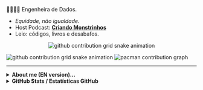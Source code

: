 
👷🏾‍♀️🎲 Engenheira de Dados. 
* *Equidade, não igualdade.* 
* Host Podcast: [**Criando Monstrinhos**](https://anchor.fm/criando-monstrinhos/)
* Leio: códigos, livros e desabafos.

<p align="center">
  <picture>
   <source media="(prefers-color-scheme: dark)" srcset="https://raw.githubusercontent.com/leitoraincomum/leitoraincomum/output/github-contribution-grid-snake-dark.svg">
  <source media="(prefers-color-scheme: light)" srcset="https://raw.githubusercontent.com/leitoraincomum/leitoraincomum/output/github-contribution-grid-snake-dark.svg">
  <img align="center" alt="github contribution grid snake animation" src="https://raw.githubusercontent.com/leitoraincomum/leitoraincomum/output/github-contribution-grid-snake.svg">
  </picture>
</p>


<picture>
  <source media="(prefers-color-scheme: dark)" srcset="https://raw.githubusercontent.com/leitoraincomum/leitoraincomum/output/github-contribution-grid-snake-dark.svg">
  <source media="(prefers-color-scheme: light)" srcset="https://raw.githubusercontent.com/leitoraincomum/leitoraincomum/output/github-contribution-grid-snake.svg">
  <img alt="github contribution grid snake animation" src="https://raw.githubusercontent.com/leitoraincomum/leitoraincomum/output/github-contribution-grid-snake.svg">
</picture>


<picture>
    <source media="(prefers-color-scheme: dark)" srcset="https://raw.githubusercontent.com/[USERNAME]/[USERNAME]/output/pacman-contribution-graph-dark.svg">
    <source media="(prefers-color-scheme: light)" srcset="https://raw.githubusercontent.com/[USERNAME]/[USERNAME]/output/pacman-contribution-graph.svg">
    <img alt="pacman contribution graph" src="https://raw.githubusercontent.com/[USERNAME]/[USERNAME]/output/pacman-contribution-graph.svg">
</picture>

---

<section><details align="left">
  <summary><b> About me (EN version)...</b></i> </summary>

👷🏾‍♀️🎲‍ Data Engineer.
* *Equity, not equality.* 
* Host Podcast: [**Criando Monstrinhos**](https://anchor.fm/criando-monstrinhos/)
* I read: codes, books and outbursts.
  
</section>

<details align="left">

<summary><b>GitHub Stats / Estatísticas GitHub</b></i> </summary>

![GitHub stats](https://github-readme-stats.vercel.app/api?username=leitoraincomum&hide=issues,commits&theme=synthwave&show_icons=true&hide_border=false&count_private=true&include_all_commits=true&line_height=24.5)

[![Top Langs](https://github-readme-stats.vercel.app/api/top-langs/?username=leitoraincomum&layout=compact&theme=synthwave&langs_count=10&line_height=24.5)](https://github.com/leitoraincomum/github-readme-stats)

![](https://komarev.com/ghpvc/?username=leitoraincomum&color=blue&style=flat)
</details>

</section>


